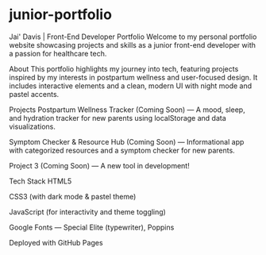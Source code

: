 # junior-portfolio
Jai' Davis | Front-End Developer Portfolio Welcome to my personal portfolio website showcasing projects and skills as a junior front-end developer with a passion for healthcare tech.

About This portfolio highlights my journey into tech, featuring projects inspired by my interests in postpartum wellness and user-focused design. It includes interactive elements and a clean, modern UI with night mode and pastel accents.

Projects Postpartum Wellness Tracker (Coming Soon) — A mood, sleep, and hydration tracker for new parents using localStorage and data visualizations.

Symptom Checker & Resource Hub (Coming Soon) — Informational app with categorized resources and a symptom checker for new parents.

Project 3 (Coming Soon) — A new tool in development!

Tech Stack HTML5

CSS3 (with dark mode & pastel theme)

JavaScript (for interactivity and theme toggling)

Google Fonts — Special Elite (typewriter), Poppins

Deployed with GitHub Pages